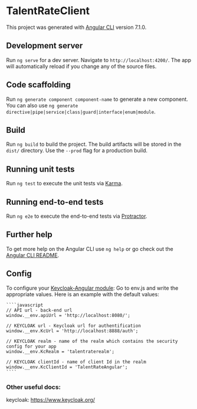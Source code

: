 # TalentRateClient

This project was generated with [Angular CLI](https://github.com/angular/angular-cli) version 7.1.0.

## Development server

Run `ng serve` for a dev server. Navigate to `http://localhost:4200/`. The app will automatically reload if you change any of the source files.

## Code scaffolding

Run `ng generate component component-name` to generate a new component. You can also use `ng generate directive|pipe|service|class|guard|interface|enum|module`.

## Build

Run `ng build` to build the project. The build artifacts will be stored in the `dist/` directory. Use the `--prod` flag for a production build.

## Running unit tests

Run `ng test` to execute the unit tests via [Karma](https://karma-runner.github.io).

## Running end-to-end tests

Run `ng e2e` to execute the end-to-end tests via [Protractor](http://www.protractortest.org/).

## Further help

To get more help on the Angular CLI use `ng help` or go check out the [Angular CLI README](https://github.com/angular/angular-cli/blob/master/README.md).

## Config

To configure your [Keycloak-Angular module](https://www.npmjs.com/package/keycloak-angular):
    Go to env.js and write the appropriate values.
    Here is an example with the default values:

    ````javascript
    // API url - back-end url
    window.__env.apiUrl = 'http://localhost:8080/';

    // KEYCLOAK url - Keycloak url for authentification
    window.__env.KcUrl = 'http://localhost:8888/auth';

    // KEYCLOAK realm - name of the realm which contains the security config for your app
    window.__env.KcRealm = 'talentraterealm';

    // KEYCLOAK clientId - name of client Id in the realm  
    window.__env.KcClientId = 'TalentRateAngular';
    ````

### Other useful docs:
 keycloak: https://www.keycloak.org/
